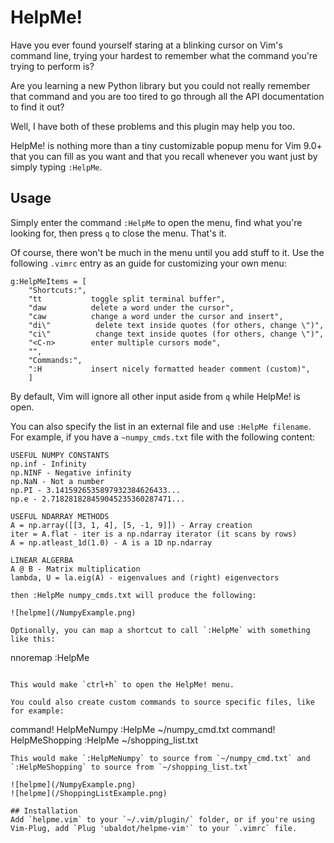 # HelpMe!
Have you ever found yourself staring at a blinking cursor on Vim's command line, trying your hardest to remember what the command you're trying to perform is?

Are you learning a new Python library but you could not really remember that command and you are too tired to go through all the API documentation to find it out?

Well, I have both of these problems and this plugin may help you too.

HelpMe! is nothing more than a tiny customizable popup menu for Vim 9.0+ that you can fill as you want and that you recall whenever you want just by simply typing `:HelpMe`.

## Usage
Simply enter the command `:HelpMe` to open the menu, find what you're looking for, then press `q` to close the menu. That's it.

Of course, there won't be much in the menu until you add stuff to it. Use the following `.vimrc` entry as an guide for customizing your own menu:

``` 
g:HelpMeItems = [
    "Shortcuts:",
    "tt           toggle split terminal buffer",
    "daw          delete a word under the cursor",
    "caw          change a word under the cursor and insert",
    "di\"          delete text inside quotes (for others, change \")",
    "ci\"          change text inside quotes (for others, change \")",
    "<C-n>        enter multiple cursors mode",
    "",
    "Commands:",
    ":H           insert nicely formatted header comment (custom)",
    ]
```

By default, Vim will ignore all other input aside from `q` while HelpMe! is open. 

You can also specify the list in an external file and use `:HelpMe filename`.
For example, if you have a `~numpy_cmds.txt` file with the following content:

```
USEFUL NUMPY CONSTANTS
np.inf - Infinity
np.NINF - Negative infinity
np.NaN - Not a number
np.PI - 3.1415926535897932384626433...
np.e - 2.718281828459045235360287471...

USEFUL NDARRAY METHODS
A = np.array([[3, 1, 4], [5, -1, 9]]) - Array creation
iter = A.flat - iter is a np.ndarray iterator (it scans by rows)
A = np.atleast_1d(1.0) - A is a 1D np.ndarray

LINEAR ALGERBA
A @ B - Matrix multiplication
lambda, U = la.eig(A) - eigenvalues and (right) eigenvectors

then :HelpMe numpy_cmds.txt will produce the following:

![helpme](/NumpyExample.png)

Optionally, you can map a shortcut to call `:HelpMe` with something like this:
```
nnoremap <silent> <C-h> :HelpMe<CR>
```

This would make `ctrl+h` to open the HelpMe! menu.

You could also create custom commands to source specific files, like for example:

```
command! HelpMeNumpy :HelpMe ~/numpy_cmd.txt
command! HelpMeShopping :HelpMe ~/shopping_list.txt
```
This would make `:HelpMeNumpy` to source from `~/numpy_cmd.txt` and `:HelpMeShopping` to source from `~/shopping_list.txt`

![helpme](/NumpyExample.png)
![helpme](/ShoppingListExample.png)

## Installation
Add `helpme.vim` to your `~/.vim/plugin/` folder, or if you're using Vim-Plug, add `Plug 'ubaldot/helpme-vim'` to your `.vimrc` file.


